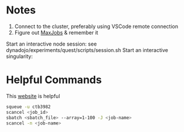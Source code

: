 # Notes

1. Connect to the cluster, preferably using VSCode remote connection
2. Figure out [MaxJobs](https://stackoverflow.com/a/61587377) & remember it

Start an interactive node session: see dynadojo/experiments/quest/scripts/session.sh
Start an interactive singularity: 

# Helpful Commands

This [website](https://slurm.schedmd.com/job_array.html) is helpful

```bash
squeue -u ctb3982
scancel <job_id>
sbatch <sbatch_file> --array=1-100 -J <job-name>
scancel -n <job-name>
```

